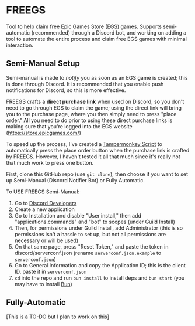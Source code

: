 # FREEGS

Tool to help claim free Epic Games Store (EGS) games. Supports semi-automatic (recommended) through a Discord bot, and working on adding a tool to automate the entire process and claim free EGS games with minimal interaction.

## Semi-Manual Setup

Semi-manual is made to *notify* you as soon as an EGS game is created; this is done through Discord. It is recommended that you enable push notifications for Discord, so this is more effective.

FREEGS crafts a **direct purchase link** when used on Discord, so you don't need to go through EGS to claim the game; using the direct link will bring you to the purchase page, where you then simply need to press "place order." All you need to do prior to using these direct purchase links is making sure that you're logged into the EGS website (https://store.epicgames.com/)

To speed up the process, I've created a [Tampermonkey Script](auto-buy/tampermonkey/auto-claimer.js) to automatically press the place order button when the purchase link is crafted by FREEGS. However, I haven't tested it all that much since it's really not that much work to press one button.


First, clone this GitHub repo (use `git clone`), then choose if you want to set up Semi-Manual (Discord Notifier Bot) or Fully Automatic.

To USE FREEGS Semi-Manual:

1. Go to [Discord Developers](https://discord.com/developers/applications)
2. Create a new application
3. Go to Installation and disable "User install," then add "applications.commands" and "bot" to scopes (under Guild Install)
4. Then, for permissions under Guild Install, add Administrator (this is so permissions isn't a hassle to set up, but not all permissions are necessary or will be used)
5. On that same page, press "Reset Token," and paste the token in discord/serverconf.json (rename `serverconf.json.example` to `serverconf.json`)
6. Go to General Information and copy the Application ID; this is the client ID, paste it in `serverconf.json`
7. `cd` into the repo and run `bun install` to install deps and `bun start` (you may have to install [Bun](https://bun.sh))

## Fully-Automatic

[This is a TO-DO but I plan to work on this]